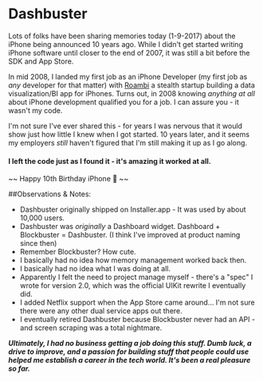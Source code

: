 # Dashbuster
Lots of folks have been sharing memories today (1-9-2017) about the iPhone being announced 10 years ago. While I didn't get started writing iPhone software until closer to the end of 2007, it was still a bit before the SDK and App Store.

In mid 2008, I landed my first job as an iPhone Developer (my first job as _any_ developer for that matter) with [Roambi](http://roambi.com) a stealth startup building a data visualization/BI app for iPhones. Turns out, in 2008 knowing _anything at all_ about iPhone development qualified you for a job. I can assure you - it wasn't my code.

I'm not sure I've ever shared this - for years I was nervous that it would show just how little I knew when I got started. 10 years later, and it seems my employers _still_ haven't figured that I'm still making it up as I go along.


#### I left the code just as I found it - it's amazing it worked at all.
~~ Happy 10th Birthday iPhone 🎉 ~~

##Observations & Notes:
* Dashbuster originally shipped on Installer.app - It was used by about 10,000 users.
* Dashbuster was _originally_ a Dashboard widget. Dashboard + Blockbuster = Dashbuster. (I think I've improved at product naming since then)
* Remember Blockbuster? How cute.
* I basically had no idea how memory management worked back then.
* I basically had no idea what I was doing at all.
* Apparently I felt the need to project manage myself - there's a "spec" I wrote for version 2.0, which was the official UIKit rewrite I eventually did.
* I added Netflix support when the App Store came around... I'm not sure there were any other dual service apps out there.
* I eventually retired Dashbuster because Blockbuster never had an API - and screen scraping was a total nightmare.


***Ultimately, I had no business getting a job doing this stuff. Dumb luck, a drive to improve, and a passion for building stuff that people could use helped me establish a career in the tech world. It's been a real pleasure so far.***